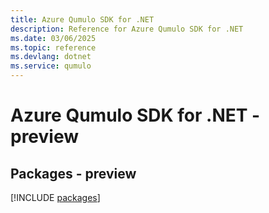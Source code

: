 ```yaml
---
title: Azure Qumulo SDK for .NET
description: Reference for Azure Qumulo SDK for .NET
ms.date: 03/06/2025
ms.topic: reference
ms.devlang: dotnet
ms.service: qumulo
---
```

# Azure Qumulo SDK for .NET - preview
## Packages - preview
[!INCLUDE [packages](qumulo-index.md)]